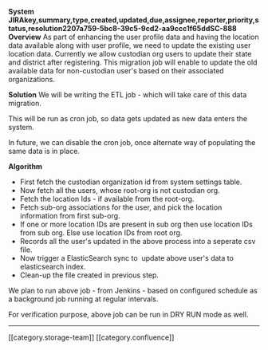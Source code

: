  **System JIRAkey,summary,type,created,updated,due,assignee,reporter,priority,status,resolution2207a759-5bc8-39c5-9cd2-aa9ccc1f65ddSC-888**  **Overview** As part of enhancing the user profile data and having the location data available along with user profile, we need to update the existing user location data. Currently we allow custodian org users to update their state and district after registering. This migration job will enable to update the old available data for non-custodian user's based on their associated organizations.

 **Solution** We will be writing the ETL job - which will take care of this data migration.

This will be run as cron job, so data gets updated as new data enters the system.

In future, we can disable the cron job, once alternate way of populating the same data is in place.

 **Algorithm** 
* First fetch the custodian organization id from system settings table.
* Now fetch all the users, whose root-org is not custodian org.
* Fetch the location Ids - if available from the root-org.
* Fetch sub-org associations for the user, and pick the location information from first sub-org.
* If one or more location IDs are present in sub org then use location IDs from sub org. Else use location IDs from root org.
* Records all the user's updated in the above process into a seperate csv file.
* Now trigger a ElasticSearch sync to  update above user's data to elasticsearch index.
* Clean-up the file created in previous step.

We plan to run above job - from Jenkins - based on configured schedule as a background job running at regular intervals.

For verification purpose, above job can be run in DRY RUN mode as well.









*****

[[category.storage-team]] 
[[category.confluence]] 
